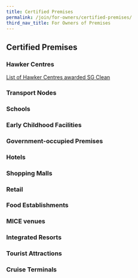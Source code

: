 ```yaml
---
title: Certified Premises
permalink: /join/for-owners/certified-premises/
third_nav_title: For Owners of Premises
---
```


## Certified Premises


<a name="hawker"></a>
### Hawker Centres
[List of Hawker Centres awarded SG Clean](/join/list-hawker.pdf)

<a name="transport"></a>
### Transport Nodes

<a name="schools"></a>
### Schools

<a name="early"></a>
### Early Childhood Facilities

<a name="government"></a>
### Government-occupied Premises

<a name="hotels"></a>
### Hotels

<a name="shopping"></a>
### Shopping Malls

<a name="retail"></a>
### Retail

<a name="food"></a>
### Food Establishments

<a name="mice"></a>
### MICE venues

<a name="integrated"></a>
### Integrated Resorts

<a name="tourist"></a>
### Tourist Attractions

<a name="cruise"></a>
### Cruise Terminals
